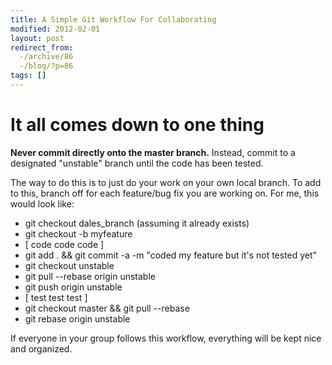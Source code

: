 ```yaml
---
title: A Simple Git Workflow For Collaborating
modified: 2012-02-01
layout: post
redirect_from:
  -/archive/86
  -/blog/?p=86
tags: []
---
```



It all comes down to one thing
==============================

**Never commit directly onto the master branch.** Instead, commit to a designated "unstable" branch until the code has been tested.

The way to do this is to just do your work on your own local branch. To add to this, branch off for each feature/bug fix you are working on. For me, this would look like:

-   git checkout dales\_branch (assuming it already exists)
-   git checkout -b myfeature
-   [ code code code ]
-   git add . && git commit -a -m "coded my feature but it's not tested yet"
-   git checkout unstable
-   git pull --rebase origin unstable
-   git push origin unstable
-   [ test test test ]
-   git checkout master && git pull --rebase
-   git rebase origin unstable

If everyone in your group follows this workflow, everything will be kept nice and organized.
